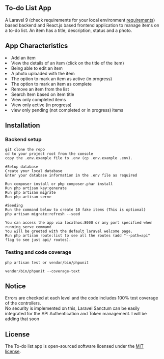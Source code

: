 ## To-do List App
A Laravel 9 (check requirements for your local environment <a href='https://laravel.com/docs/9.x/releases'>requirements</a>) based backend and React.js based frontend application to manage items on a to-do list. An item has a title, description, status and a photo.

## App Characteristics
<li>Add an item</li>
<li>View the details of an item (click on the title of the item)</li>
<li>Being able to edit an item</li>
<li>A photo uploaded with the item</li>
<li>The option to mark an item as active (in progress)</li>
<li>The option to mark an item as complete</li>
<li>Remove an item from the list</li>
<li>Search Item based on item title</li>
<li>View only completed items</li>
<li>View only active (in progress)</li>
<li>view only pending (not completed or in progress) items</li>


## Installation

### Backend setup
```
git clone the repo
cd to your project root from the console
copy the .env.example file to .env (cp .env.example .env).

#Setup database 
Create your local database
Enter your database information in the .env file as required

Run composer install or php composer.phar install
Run php artisan key:generate
Run php artisan migrate
Run php artisan serve

#Seeding 
Run the command below to create 10 fake items (This is optional) 
php artisan migrate:refresh --seed

```

```
You can access the app via localhos:8000 or any port specified when running serve command
You will be greeted with the default laravel welcome page.
Run php artisan route:list to see all the routes (add "--path=api" flag to see just api/ routes). 
```
### Testing and code coverage
```
php artisan test or vendor/bin/phpunit
```

```
vendor/bin/phpunit --coverage-text
```
## Notice
Errors are checked at each level and the code includes 100% test coverage of the controllers.<br/>
No security is implemented on this,  Laravel Sanctum can be easily integrated for the API Authentication and Token management.
I will be adding that soon

## License

The To-do list app is open-sourced software licensed under the [MIT license](https://opensource.org/licenses/MIT).
